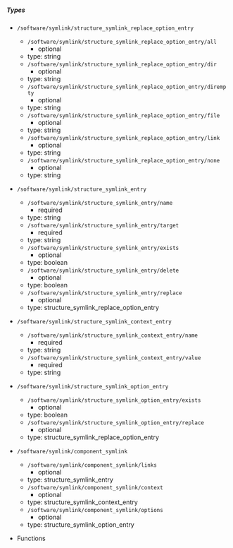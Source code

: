  ##### Types
  - `/software/symlink/structure_symlink_replace_option_entry`
    - `/software/symlink/structure_symlink_replace_option_entry/all`
      - optional
    - type: string
    - `/software/symlink/structure_symlink_replace_option_entry/dir`
      - optional
    - type: string
    - `/software/symlink/structure_symlink_replace_option_entry/dirempty`
      - optional
    - type: string
    - `/software/symlink/structure_symlink_replace_option_entry/file`
      - optional
    - type: string
    - `/software/symlink/structure_symlink_replace_option_entry/link`
      - optional
    - type: string
    - `/software/symlink/structure_symlink_replace_option_entry/none`
      - optional
    - type: string
  - `/software/symlink/structure_symlink_entry`
    - `/software/symlink/structure_symlink_entry/name`
      - required
    - type: string
    - `/software/symlink/structure_symlink_entry/target`
      - required
    - type: string
    - `/software/symlink/structure_symlink_entry/exists`
      - optional
    - type: boolean
    - `/software/symlink/structure_symlink_entry/delete`
      - optional
    - type: boolean
    - `/software/symlink/structure_symlink_entry/replace`
      - optional
    - type: structure_symlink_replace_option_entry
  - `/software/symlink/structure_symlink_context_entry`
    - `/software/symlink/structure_symlink_context_entry/name`
      - required
    - type: string
    - `/software/symlink/structure_symlink_context_entry/value`
      - required
    - type: string
  - `/software/symlink/structure_symlink_option_entry`
    - `/software/symlink/structure_symlink_option_entry/exists`
      - optional
    - type: boolean
    - `/software/symlink/structure_symlink_option_entry/replace`
      - optional
    - type: structure_symlink_replace_option_entry
  - `/software/symlink/component_symlink`
    - `/software/symlink/component_symlink/links`
      - optional
    - type: structure_symlink_entry
    - `/software/symlink/component_symlink/context`
      - optional
    - type: structure_symlink_context_entry
    - `/software/symlink/component_symlink/options`
      - optional
    - type: structure_symlink_option_entry

 - Functions
